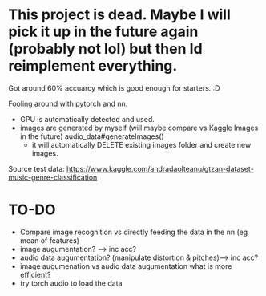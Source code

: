 # This project is dead. Maybe I will pick it up in the future again (probably not lol) but then Id reimplement everything. 

Got around 60% accuarcy which is good enough for starters. :D 

Fooling around with pytorch and nn. 
- GPU is automatically detected and used.
- images are generated by myself (will maybe compare vs Kaggle Images in the future) audio_data#generateImages()
    - it will automatically DELETE existing images folder and create new images.

Source test data: https://www.kaggle.com/andradaolteanu/gtzan-dataset-music-genre-classification

# TO-DO

- Compare image recognition vs directly feeding the data in the nn (eg mean of features) 
- image augumentation? --> inc acc?
- audio data augumentation? (manipulate distortion & pitches)--> inc acc?
- image augumenation vs audio data augumentation   what is more efficient?
- try torch audio to load the data
